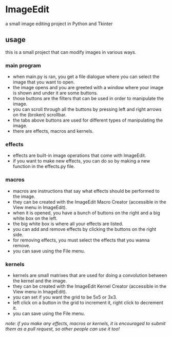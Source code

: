 # ImageEdit
a small image editing project in Python and Tkinter

## usage
this is a small project that can modify images in various ways. 
### main program
* when main.py is ran, you get a file dialogue where you can select the image that you want to open.
* the image opens and you are greeted with a window where your image is shown and under it are some buttons.
* those buttons are the filters that can be used in order to manipulate the image.
* you can scroll through all the buttons by pressing left and right arrows on the (broken) scrollbar.
* the tabs above buttons are used for different types of manipulating the image.
* there are effects, macros and kernels.
### effects
* effects are built-in image operations that come with ImageEdit. 
* if you want to make new effects, you can do so by making a new function in the effects.py file.
### macros
* macros are instructions that say what effects should be performed to the image.
* they can be created with the ImageEdit Macro Creator (accessible in the View menu in ImageEdit).
* when it is opened, you have a bunch of buttons on the right and a big white box on the left.
* the big white box is where all your effects are listed.
* you can add and remove effects by clicking the buttons on the right side.
* for removing effects, you must select the effects that you wanna remove.
* you can save using the File menu.
### kernels
* kernels are small matrixes that are used for doing a convolution between the kernel and the image.
* they can be created with the ImageEdit Kernel Creator (accessible in the View menu in ImageEdit).
* you can set if you want the grid to be 5x5 or 3x3. 
* left click on a button in the grid to increment it, right click to decrement it.
* you can save using the File menu.

_note: if you make any effects, macros or kernels, it is encouraged to submit them as a pull request, so other people can use it too!_
